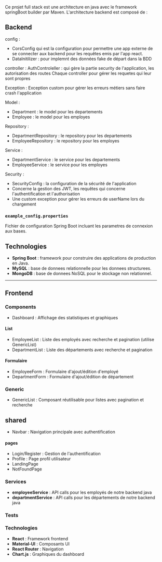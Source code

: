 Ce projet full stack est une architecture en java avec le framework springBoot builder par Maven. L'architecture backend est composé de :

## Backend 

config :
- CorsConfig qui est la configuration pour permettre une app externe de se connecter aux backend pour les requêtes emis par l'app react.
- DataInitilizer : pour implemnt des données fake de départ dans la BDD


controller :
AuthControleller : qui gère la partie security de l'application, les autorisation des routes
Chaque controller pour gérer les requetes qui leur sont propres

Exception :
Exception custom pour gérer les erreurs métiers sans faire crash l'application

Model :
- Department : le model pour les departements
- Employee : le model pour les employes

Repository :
- DepartmentRepository : le repository pour les departements
- EmployeeRepository : le repository pour les employes

Service :
- DepartmentService : le service pour les departements
- EmployeeService : le service pour les employes

Security :
- SecurityConfig : la configuration de la sécurité de l'application
- Concerne la gestion des JWT, les requêtes qui concerne l'authentification et l'authorisation
- Une custom exception pour gérer les erreurs de userName  lors du chargement 

### `example_config.properties`
Fichier de configuration Spring Boot incluant les parametres de connexion aux bases.

## Technologies

- **Spring Boot** : framework pour construire des applications de production en Java.
- **MySQL** : base de donnees relationnelle pour les donnees structurees.
- **MongoDB** : base de donnees NoSQL pour le stockage non relationnel.

---

## Frontend

### Components
- Dashboard : Affichage des statistiques et graphiques
#### List
- EmployeeList : Liste des employés avec recherche et pagination (utilise GenericList)
- DepartmentList : Liste des départements avec recherche et pagination
#### Formulaire 
- EmployeeForm : Formulaire d'ajout/édition d'employé
- DepartmentForm : Formulaire d'ajout/édition de département

### Generic
- GenericList : Composant réutilisable pour listes avec pagination et recherche

## shared 
- Navbar : Navigation principale avec authentification

#### pages 
- Login/Register : Gestion de l'authentification
- Profile : Page profil utilisateur
- LandingPage
- NotFoundPage

### Services
- **employeeService** : API calls pour les employés de notre backend java
- **departmentService** : API calls pour les départements de notre backend java

### Tests


### Technologies
- **React** : Framework frontend
- **Material-UI** : Composants UI
- **React Router** : Navigation
- **Chart.js** : Graphiques du dashboard